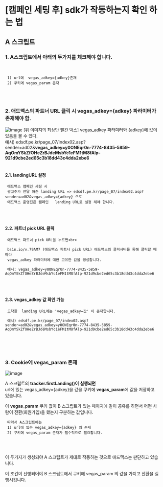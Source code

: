 # [캠페인 세팅 후] sdk가 작동하는지 확인 하는 법


## A 스크립트

### 1. A스크립트에서 아래의 두가지를 체크해야 합니다.
<br>

     1) url에  vegas_adkey={adkey}존재 
     2) 쿠키에 vegas_param 존재 
<br><br>


### 2. 애드맥스의 파트너 URL 클릭 시 vegas_adkey={adkey} 파라미터가 존재해야 함.



![image](https://user-images.githubusercontent.com/87693595/126424590-e02e7506-2d7f-4f8b-b83a-4c392490d3bd.png)
[위 이미지의 최상단 빨간 박스] vegas_adkey 파라미터와 {adkey}에 값이 있음을 볼 수 있다.<br>
예시) edsdf.pe.kr/page_07/index02.asp?sender=ad02&**vegas_adkey=y0ONEqr0n-7774-8435-5859-AqOmYSkZfOHeZrBJdeMsbYc1eFM1tM8fAlp-921d9cbe2ed65c3b18dd43c4dda2ebe6**
<br><br>



#### 2.1. landingURL 설정
     애드맥스 캠페인 세팅 시
     광고주가 전달 해준 landing URL => edsdf.pe.kr/page_07/index02.asp?sender=ad02&vegas_adkey={adkey} 으로
     애드맥스 운영진은 캠페인   landing URL로 설정 해야 합니다.
<br><br>
 
 #### 2.2. 파트너 pick URL 클릭

     애드맥스 파트너 pick URL을 누르면<br>

     bs1n.io/v.79AM7 (애드맥스 파트너 pick URL) 애드맥스의 클릭서버를 통해 클릭할 때마다
     vegas_adkey 파라미터에 대한 고유한 값을 생성합니다.

     예시: vegas_adkey=y0ONEqr0n-7774-8435-5859-AqOmYSkZfOHeZrBJdeMsbYc1eFM1tM8fAlp-921d9cbe2ed65c3b18dd43c4dda2ebe6
<br><br>

#### 2.3. vegas_adkey 값 확인 가능

     도착한  landing URL에는 'vegas_adkey=값' 이 존재합니다.

     예시) edsdf.pe.kr/page_07/index02.asp?sender=ad02&vegas_adkey=y0ONEqr0n-7774-8435-5859-AqOmYSkZfOHeZrBJdeMsbYc1eFM1tM8fAlp-921d9cbe2ed65c3b18dd43c4dda2ebe6

<br><br><br>
 
 
 
 
 
### 3. Cookie에 vegas_param 존재
![image](https://user-images.githubusercontent.com/87693595/126424676-27ca0af0-f54f-41ac-9d72-5b2893754d91.png)

A 스크립트의 **tracker.firstLanding()이 실행되면** <br>
url에 있는 vegas_adkey={adkey}을 값을 쿠키에 **vegas_param**에 값을 저장하고 있습니다.

이 **vegas_param** 쿠키 값이 B 스크립트가 있는 페이지에 같이 공유를 하면서 어떤 사람이 전환(회원가입)을 했는지 구분하는 값입니다. 

     따라서 A스크립트에는
     1) url에 있는 vegas_adkey={adkey} 의 존재
     2) 쿠키에 vegas_param 존재가 필수적으로 필요합니다.
<br><br>
 

이 두가지가 생성되야 A 스크립트가 제대로 작동하는 것으로 애드맥스는 판단하고 있습니다.

이 조건이 선행되어야 B 스크립트에서 쿠키에 vegas_param 의 값을 가지고 전환을 실행시킵니다.
<br><br><br><br>
